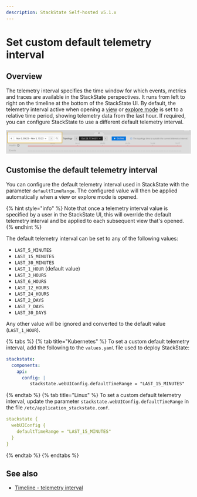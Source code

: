 ```yaml
---
description: StackState Self-hosted v5.1.x 
---
```


# Set custom default telemetry interval

## Overview

The telemetry interval specifies the time window for which events, metrics and traces are available in the StackState perspectives. It runs from left to right on the timeline at the bottom of the StackState UI. By default, the telemetry interval active when opening a [view](/use/stackstate-ui/views/about_views.md) or [explore mode](/use/stackstate-ui/explore_mode.md) is set to a relative time period, showing telemetry data from the last hour. If required, you can configure StackState to use a different default telemetry interval.

![Telemetry interval](../../.gitbook/assets/v51_telemetry_interval.png)

## Customise the default telemetry interval

You can configure the default telemetry interval used in StackState with the parameter `defaultTimeRange`. The configured value will then be applied automatically when a view or explore mode is opened.

{% hint style="info" %}
Note that once a telemetry interval value is specified by a user in the StackState UI, this will override the default telemetry interval and be applied to each subsequent view that's opened.
{% endhint %}

The default telemetry interval can be set to any of the following values:
- `LAST_5_MINUTES`
- `LAST_15_MINUTES`
- `LAST_30_MINUTES`
- `LAST_1_HOUR` (default value)
- `LAST_3_HOURS`
- `LAST_6_HOURS`
- `LAST_12_HOURS`
- `LAST_24_HOURS`
- `LAST_2_DAYS`
- `LAST_7_DAYS`
- `LAST_30_DAYS`
 
Any other value will be ignored and converted to the default value (`LAST_1_HOUR`).

{% tabs %}
{% tab title="Kubernetes" %}
To set a custom default telemetry interval, add the following to the `values.yaml` file used to deploy StackState:
```yaml
stackstate:
  components:
    api:
      config: |
         stackstate.webUIConfig.defaultTimeRange = "LAST_15_MINUTES"

```
{% endtab %}
{% tab title="Linux" %}
To set a custom default telemetry interval, update the parameter `stackstate.webUIConfig.defaultTimeRange` in the file `/etc/application_stackstate.conf`.

```yaml
stackstate {
  webUIConfig {
    defaultTimeRange = "LAST_15_MINUTES"
  }
}
```
{% endtab %}
{% endtabs %}

## See also

* [Timeline - telemetry interval](/use/stackstate-ui/timeline-time-travel.md#telemetry-interval)
